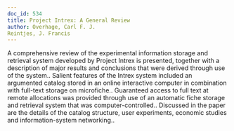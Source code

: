 ```yaml
---
doc_id: 534
title: Project Intrex: A General Review
author: Overhage, Carl F. J.
Reintjes, J. Francis
---
```


A comprehensive review of the experimental information storage and retrieval 
system developed by Project Intrex is presented, together with a description of
major results and conclusions that were derived through use of the system.. 
Salient features of the Intrex system included an argumented catalog stored in
an online interactive computer in combination with full-text storage on 
microfiche.. Guaranteed access to full text at remote allocations was provided
through use of an automatic fiche storage and retrieval system that was
computer-controlled.. Discussed in the paper are the details of the catalog 
structure, user experiments, economic studies and information-system 
networking..